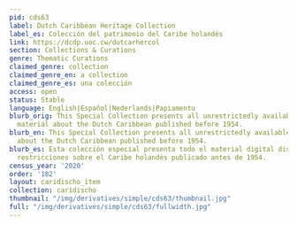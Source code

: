 ```yaml
---
pid: cds63
label: Dutch Caribbean Heritage Collection
label_es: Colección del patrimonio del Caribe holandés
link: https://dcdp.uoc.cw/dutcarhercol
section: Collections & Curations
genre: Thematic Curations
claimed_genre: collection
claimed_genre_en: a collection
claimed_genre_es: una colección
access: open
status: Stable
language: English|Español|Nederlands|Papiamentu
blurb_orig: This Special Collection presents all unrestrictedly available digital
  material about the Dutch Caribbean published before 1954.
blurb_en: This Special Collection presents all unrestrictedly available digital material
  about the Dutch Caribbean published before 1954.
blurb_es: Esta colección especial presenta todo el material digital disponible sin
  restricciones sobre el Caribe holandés publicado antes de 1954.
census_year: '2020'
order: '182'
layout: caridischo_item
collection: caridischo
thumbnail: "/img/derivatives/simple/cds63/thumbnail.jpg"
full: "/img/derivatives/simple/cds63/fullwidth.jpg"
---
```

